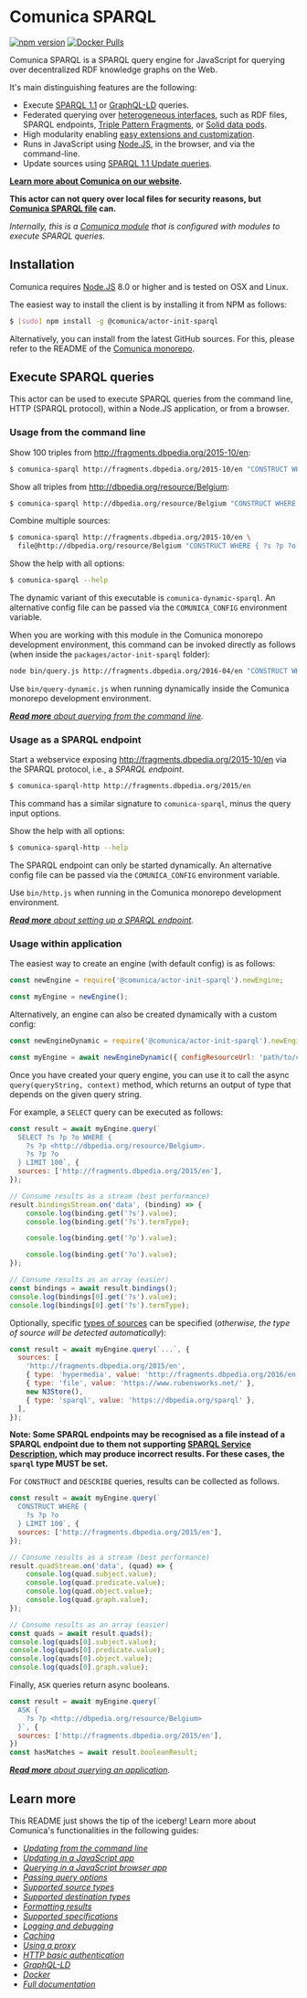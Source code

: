 # Comunica SPARQL

[![npm version](https://badge.fury.io/js/%40comunica%2Factor-init-sparql.svg)](https://www.npmjs.com/package/@comunica/actor-init-sparql)
[![Docker Pulls](https://img.shields.io/docker/pulls/comunica/actor-init-sparql.svg)](https://hub.docker.com/r/comunica/actor-init-sparql/)

Comunica SPARQL is a SPARQL query engine for JavaScript for querying over decentralized RDF knowledge graphs on the Web.

It's main distinguishing features are the following:

* Execute [SPARQL 1.1](https://www.w3.org/TR/sparql11-query/) or [GraphQL-LD](https://github.com/rubensworks/graphql-ld.js) queries.
* Federated querying over [heterogeneous interfaces](https://comunica.dev/docs/query/advanced/source_types/), such as RDF files, SPARQL endpoints, [Triple Pattern Fragments](https://linkeddatafragments.org/), or [Solid data pods](https://inrupt.com/solid).
* High modularity enabling [easy extensions and customization](https://comunica.dev/docs/modify/).
* Runs in JavaScript using [Node.JS](http://nodejs.org/), in the browser, and via the command-line.
* Update sources using [SPARQL 1.1 Update queries](https://www.w3.org/TR/sparql11-update/).

**[Learn more about Comunica on our website](https://comunica.dev/).**

**This actor can not query over local files for security reasons, but [Comunica SPARQL file](https://github.com/comunica/comunica/tree/master/packages/actor-init-sparql-file#readme) can.**

_Internally, this is a [Comunica module](https://comunica.dev/) that is configured with modules to execute SPARQL queries._

## Installation

Comunica requires [Node.JS](http://nodejs.org/) 8.0 or higher and is tested on OSX and Linux.

The easiest way to install the client is by installing it from NPM as follows:

```bash
$ [sudo] npm install -g @comunica/actor-init-sparql
```

Alternatively, you can install from the latest GitHub sources.
For this, please refer to the README of the [Comunica monorepo](https://github.com/comunica/comunica).

## Execute SPARQL queries

This actor can be used to execute SPARQL queries from
the command line, HTTP (SPARQL protocol), within a Node.JS application, or from a browser.

### Usage from the command line

Show 100 triples from http://fragments.dbpedia.org/2015-10/en:

```bash
$ comunica-sparql http://fragments.dbpedia.org/2015-10/en "CONSTRUCT WHERE { ?s ?p ?o } LIMIT 100"
```

Show all triples from http://dbpedia.org/resource/Belgium:

```bash
$ comunica-sparql http://dbpedia.org/resource/Belgium "CONSTRUCT WHERE { ?s ?p ?o }"
```


Combine multiple sources:

```bash
$ comunica-sparql http://fragments.dbpedia.org/2015-10/en \
  file@http://dbpedia.org/resource/Belgium "CONSTRUCT WHERE { ?s ?p ?o } LIMIT 100"
```

Show the help with all options:

```bash
$ comunica-sparql --help
```

The dynamic variant of this executable is `comunica-dynamic-sparql`.
An alternative config file can be passed via the `COMUNICA_CONFIG` environment variable.

When you are working with this module in the Comunica monorepo development environment,
this command can be invoked directly as follows (when inside the `packages/actor-init-sparql` folder):

```bash
node bin/query.js http://fragments.dbpedia.org/2016-04/en "CONSTRUCT WHERE { ?s ?p ?o } LIMIT 100"
```

Use `bin/query-dynamic.js` when running dynamically inside the Comunica monorepo development environment.

_[**Read more** about querying from the command line](https://comunica.dev/docs/query/getting_started/query_cli/)._

### Usage as a SPARQL endpoint

Start a webservice exposing http://fragments.dbpedia.org/2015-10/en via the SPARQL protocol, i.e., a _SPARQL endpoint_.

```bash
$ comunica-sparql-http http://fragments.dbpedia.org/2015/en
```

This command has a similar signature to `comunica-sparql`, minus the query input options.

Show the help with all options:

```bash
$ comunica-sparql-http --help
```

The SPARQL endpoint can only be started dynamically.
An alternative config file can be passed via the `COMUNICA_CONFIG` environment variable.

Use `bin/http.js` when running in the Comunica monorepo development environment.

_[**Read more** about setting up a SPARQL endpoint](https://comunica.dev/docs/query/getting_started/setup_endpoint/)._

### Usage within application

The easiest way to create an engine (with default config) is as follows:

```javascript
const newEngine = require('@comunica/actor-init-sparql').newEngine;

const myEngine = newEngine();
```

Alternatively, an engine can also be created dynamically with a custom config:

```javascript
const newEngineDynamic = require('@comunica/actor-init-sparql').newEngineDynamic;

const myEngine = await newEngineDynamic({ configResourceUrl: 'path/to/config.json' });
```

Once you have created your query engine,
you can use it to call the async `query(queryString, context)` method,
which returns an output of type that depends on the given query string.

For example, a `SELECT` query can be executed as follows:

```javascript
const result = await myEngine.query(`
  SELECT ?s ?p ?o WHERE {
    ?s ?p <http://dbpedia.org/resource/Belgium>.
    ?s ?p ?o
  } LIMIT 100`, {
  sources: ['http://fragments.dbpedia.org/2015/en'],
});

// Consume results as a stream (best performance)
result.bindingsStream.on('data', (binding) => {
    console.log(binding.get('?s').value);
    console.log(binding.get('?s').termType);

    console.log(binding.get('?p').value);

    console.log(binding.get('?o').value);
});

// Consume results as an array (easier)
const bindings = await result.bindings();
console.log(bindings[0].get('?s').value);
console.log(bindings[0].get('?s').termType);
```

Optionally, specific [types of sources](https://comunica.dev/docs/query/advanced/source_types/) can be specified (_otherwise, the type of source will be detected automatically_):

```javascript
const result = await myEngine.query(`...`, {
  sources: [
    'http://fragments.dbpedia.org/2015/en',
    { type: 'hypermedia', value: 'http://fragments.dbpedia.org/2016/en' },
    { type: 'file', value: 'https://www.rubensworks.net/' },
    new N3Store(),
    { type: 'sparql', value: 'https://dbpedia.org/sparql' },
  ],
});
```

**Note: Some SPARQL endpoints may be recognised as a file instead of a SPARQL endpoint due to them not supporting [SPARQL Service Description](https://www.w3.org/TR/sparql11-service-description/), which may produce incorrect results. For these cases, the `sparql` type MUST be set.**

For `CONSTRUCT` and `DESCRIBE` queries,
results can be collected as follows.

```javascript
const result = await myEngine.query(`
  CONSTRUCT WHERE {
    ?s ?p ?o
  } LIMIT 100`, {
  sources: ['http://fragments.dbpedia.org/2015/en'],
});

// Consume results as a stream (best performance)
result.quadStream.on('data', (quad) => {
    console.log(quad.subject.value);
    console.log(quad.predicate.value);
    console.log(quad.object.value);
    console.log(quad.graph.value);
});

// Consume results as an array (easier)
const quads = await result.quads();
console.log(quads[0].subject.value);
console.log(quads[0].predicate.value);
console.log(quads[0].object.value);
console.log(quads[0].graph.value);
```

Finally, `ASK` queries return async booleans.

```javascript
const result = await myEngine.query(`
  ASK {
    ?s ?p <http://dbpedia.org/resource/Belgium>
  }`, {
  sources: ['http://fragments.dbpedia.org/2015/en'],
})
const hasMatches = await result.booleanResult;
```

_[**Read more** about querying an application](https://comunica.dev/docs/query/getting_started/query_app/)._

## Learn more

This README just shows the tip of the iceberg!
Learn more about Comunica's functionalities in the following guides:

* _[Updating from the command line](https://comunica.dev/docs/query/getting_started/update_cli/)_
* _[Updating in a JavaScript app](https://comunica.dev/docs/query/getting_started/update_app/)_
* _[Querying in a JavaScript browser app](https://comunica.dev/docs/query/getting_started/query_browser_app/)_
* _[Passing query options](https://comunica.dev/docs/query/advanced/context/)_
* _[Supported source types](https://comunica.dev/docs/query/advanced/source_types/)_
* _[Supported destination types](https://comunica.dev/docs/query/advanced/destination_types/)_
* _[Formatting results](https://comunica.dev/docs/query/advanced/result_formats/)_
* _[Supported specifications](https://comunica.dev/docs/query/advanced/specifications/)_
* _[Logging and debugging](https://comunica.dev/docs/query/advanced/logging/)_
* _[Caching](https://comunica.dev/docs/query/advanced/caching/)_
* _[Using a proxy](https://comunica.dev/docs/query/advanced/proxying/)_
* _[HTTP basic authentication](https://comunica.dev/docs/query/advanced/basic_auth/)_
* _[GraphQL-LD](https://comunica.dev/docs/query/advanced/graphql_ld/)_
* _[Docker](https://comunica.dev/docs/query/getting_started/query_docker/)_
* _[*Full documentation*](https://comunica.dev/docs/)_
